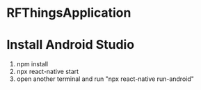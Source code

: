 # RFThingsApplication
# Install Android Studio 
1. npm install
2. npx react-native start
3. open another terminal and run "npx react-native run-android"
